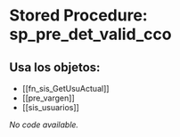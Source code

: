 # Stored Procedure: sp_pre_det_valid_cco

## Usa los objetos:
- [[fn_sis_GetUsuActual]]
- [[pre_vargen]]
- [[sis_usuarios]]

*No code available.*
